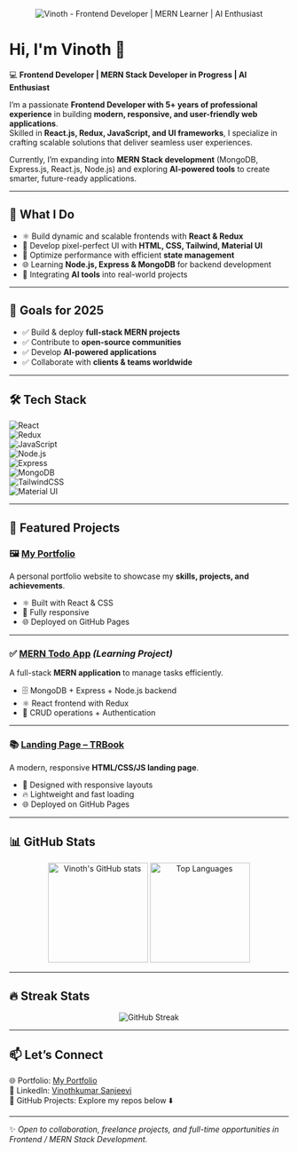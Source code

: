 <!-- Banner / Header -->
<p align="center">
  <img src="https://i.ibb.co/QM3G3Rn/github-banner.png" alt="Vinoth - Frontend Developer | MERN Learner | AI Enthusiast" />
</p>

# Hi, I'm Vinoth 👋  

💻 **Frontend Developer | MERN Stack Developer in Progress | AI Enthusiast**  

I’m a passionate **Frontend Developer with 5+ years of professional experience** in building **modern, responsive, and user-friendly web applications**.  
Skilled in **React.js, Redux, JavaScript, and UI frameworks**, I specialize in crafting scalable solutions that deliver seamless user experiences.  

Currently, I’m expanding into **MERN Stack development** (MongoDB, Express.js, React.js, Node.js) and exploring **AI-powered tools** to create smarter, future-ready applications.  

---

## 🚀 What I Do
- ⚛️ Build dynamic and scalable frontends with **React & Redux**  
- 🎨 Develop pixel-perfect UI with **HTML, CSS, Tailwind, Material UI**  
- 🔄 Optimize performance with efficient **state management**  
- 🌐 Learning **Node.js, Express & MongoDB** for backend development  
- 🤖 Integrating **AI tools** into real-world projects  

---

## 🎯 Goals for 2025
- ✅ Build & deploy **full-stack MERN projects**  
- ✅ Contribute to **open-source communities**  
- ✅ Develop **AI-powered applications**  
- ✅ Collaborate with **clients & teams worldwide**  

---

## 🛠️ Tech Stack  
![React](https://img.shields.io/badge/React-20232A?style=for-the-badge&logo=react&logoColor=61DAFB)  
![Redux](https://img.shields.io/badge/Redux-593D88?style=for-the-badge&logo=redux&logoColor=white)  
![JavaScript](https://img.shields.io/badge/JavaScript-F7DF1E?style=for-the-badge&logo=javascript&logoColor=black)  
![Node.js](https://img.shields.io/badge/Node.js-43853D?style=for-the-badge&logo=node.js&logoColor=white)  
![Express](https://img.shields.io/badge/Express.js-404D59?style=for-the-badge)  
![MongoDB](https://img.shields.io/badge/MongoDB-4EA94B?style=for-the-badge&logo=mongodb&logoColor=white)  
![TailwindCSS](https://img.shields.io/badge/Tailwind_CSS-38B2AC?style=for-the-badge&logo=tailwind-css&logoColor=white)  
![Material UI](https://img.shields.io/badge/Material--UI-0081CB?style=for-the-badge&logo=mui&logoColor=white)  

---

## 📌 Featured Projects  

### 🖼️ [My Portfolio](https://vino994.github.io/My_Portfolio/)  
A personal portfolio website to showcase my **skills, projects, and achievements**.  
- ⚛️ Built with React & CSS  
- 📱 Fully responsive  
- 🌐 Deployed on GitHub Pages  

---

### ✅ [MERN Todo App](https://github.com/vino994/mern-todo) *(Learning Project)*  
A full-stack **MERN application** to manage tasks efficiently.  
- 🗄️ MongoDB + Express + Node.js backend  
- ⚛️ React frontend with Redux  
- 🚀 CRUD operations + Authentication  

---

### 📚 [Landing Page – TRBook](https://github.com/vino994/trbook-landing-page)  
A modern, responsive **HTML/CSS/JS landing page**.  
- 🎨 Designed with responsive layouts  
- 🔥 Lightweight and fast loading  
- 🌐 Deployed on GitHub Pages  

---

## 📊 GitHub Stats  
<p align="center">
  <img src="https://github-readme-stats.vercel.app/api?username=vino994&show_icons=true&theme=radical" alt="Vinoth's GitHub stats" height="180px"/>
  <img src="https://github-readme-stats.vercel.app/api/top-langs/?username=vino994&layout=compact&theme=radical" alt="Top Languages" height="180px"/>
</p>

---

## 🔥 Streak Stats  
<p align="center">
  <img src="https://streak-stats.demolab.com?user=vino994&theme=radical" alt="GitHub Streak" />
</p>

---

## 📫 Let’s Connect
🌐 Portfolio: [My Portfolio](http://vino994.github.io/My_Portfolio/)  
💼 LinkedIn: [Vinothkumar Sanjeevi](https://www.linkedin.com/in/vinothkumar-sanjeevi/)  
📂 GitHub Projects: Explore my repos below ⬇️  

---

✨ *Open to collaboration, freelance projects, and full-time opportunities in Frontend / MERN Stack Development.*  
